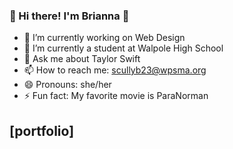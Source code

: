 ### 👋 Hi there! I'm Brianna 👋

<!--
**scullyb23/scullyb23** is a ✨ _special_ ✨ repository because its `README.md` (this file) appears on your GitHub profile.

Here are some ideas to get you started:
-->

- 🔭 I’m currently working on Web Design
- 🌱 I’m currently a student at Walpole High School
- 💬 Ask me about Taylor Swift
- 📫 How to reach me: scullyb23@wpsma.org
- 😄 Pronouns: she/her
- ⚡ Fun fact: My favorite movie is ParaNorman
## [portfolio]
